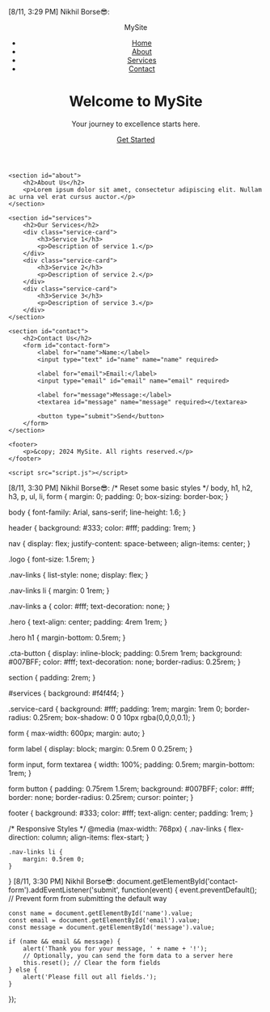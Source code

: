 [8/11, 3:29 PM] Nikhil Borse😎: <!DOCTYPE html>
<html lang="en">
<head>
    <meta charset="UTF-8">
    <meta name="viewport" content="width=device-width, initial-scale=1.0">
    <title>Responsive Landing Page</title>
    <link rel="stylesheet" href="styles.css">
</head>
<body>
    <header>
        <nav>
            <div class="logo">MySite</div>
            <ul class="nav-links">
                <li><a href="#home">Home</a></li>
                <li><a href="#about">About</a></li>
                <li><a href="#services">Services</a></li>
                <li><a href="#contact">Contact</a></li>
            </ul>
        </nav>
        <div class="hero">
            <h1>Welcome to MySite</h1>
            <p>Your journey to excellence starts here.</p>
            <a href="#contact" class="cta-button">Get Started</a>
        </div>
    </header>

    <section id="about">
        <h2>About Us</h2>
        <p>Lorem ipsum dolor sit amet, consectetur adipiscing elit. Nullam ac urna vel erat cursus auctor.</p>
    </section>

    <section id="services">
        <h2>Our Services</h2>
        <div class="service-card">
            <h3>Service 1</h3>
            <p>Description of service 1.</p>
        </div>
        <div class="service-card">
            <h3>Service 2</h3>
            <p>Description of service 2.</p>
        </div>
        <div class="service-card">
            <h3>Service 3</h3>
            <p>Description of service 3.</p>
        </div>
    </section>

    <section id="contact">
        <h2>Contact Us</h2>
        <form id="contact-form">
            <label for="name">Name:</label>
            <input type="text" id="name" name="name" required>
            
            <label for="email">Email:</label>
            <input type="email" id="email" name="email" required>
            
            <label for="message">Message:</label>
            <textarea id="message" name="message" required></textarea>
            
            <button type="submit">Send</button>
        </form>
    </section>

    <footer>
        <p>&copy; 2024 MySite. All rights reserved.</p>
    </footer>

    <script src="script.js"></script>
</body>
</html>
[8/11, 3:30 PM] Nikhil Borse😎: /* Reset some basic styles */
body, h1, h2, h3, p, ul, li, form {
    margin: 0;
    padding: 0;
    box-sizing: border-box;
}

body {
    font-family: Arial, sans-serif;
    line-height: 1.6;
}

header {
    background: #333;
    color: #fff;
    padding: 1rem;
}

nav {
    display: flex;
    justify-content: space-between;
    align-items: center;
}

.logo {
    font-size: 1.5rem;
}

.nav-links {
    list-style: none;
    display: flex;
}

.nav-links li {
    margin: 0 1rem;
}

.nav-links a {
    color: #fff;
    text-decoration: none;
}

.hero {
    text-align: center;
    padding: 4rem 1rem;
}

.hero h1 {
    margin-bottom: 0.5rem;
}

.cta-button {
    display: inline-block;
    padding: 0.5rem 1rem;
    background: #007BFF;
    color: #fff;
    text-decoration: none;
    border-radius: 0.25rem;
}

section {
    padding: 2rem;
}

#services {
    background: #f4f4f4;
}

.service-card {
    background: #fff;
    padding: 1rem;
    margin: 1rem 0;
    border-radius: 0.25rem;
    box-shadow: 0 0 10px rgba(0,0,0,0.1);
}

form {
    max-width: 600px;
    margin: auto;
}

form label {
    display: block;
    margin: 0.5rem 0 0.25rem;
}

form input, form textarea {
    width: 100%;
    padding: 0.5rem;
    margin-bottom: 1rem;
}

form button {
    padding: 0.75rem 1.5rem;
    background: #007BFF;
    color: #fff;
    border: none;
    border-radius: 0.25rem;
    cursor: pointer;
}

footer {
    background: #333;
    color: #fff;
    text-align: center;
    padding: 1rem;
}

/* Responsive Styles */
@media (max-width: 768px) {
    .nav-links {
        flex-direction: column;
        align-items: flex-start;
    }

    .nav-links li {
        margin: 0.5rem 0;
    }
}
[8/11, 3:30 PM] Nikhil Borse😎: document.getElementById('contact-form').addEventListener('submit', function(event) {
    event.preventDefault(); // Prevent form from submitting the default way

    const name = document.getElementById('name').value;
    const email = document.getElementById('email').value;
    const message = document.getElementById('message').value;

    if (name && email && message) {
        alert('Thank you for your message, ' + name + '!');
        // Optionally, you can send the form data to a server here
        this.reset(); // Clear the form fields
    } else {
        alert('Please fill out all fields.');
    }
});
